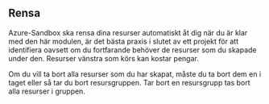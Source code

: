 ## <a name="clean-up"></a>Rensa

Azure-Sandbox ska rensa dina resurser automatiskt åt dig när du är klar med den här modulen, är det bästa praxis i slutet av ett projekt för att identifiera oavsett om du fortfarande behöver de resurser som du skapade under den. Resurser vänstra som körs kan kostar pengar. 

Om du vill ta bort alla resurser som du har skapat, måste du ta bort dem en i taget eller så tar du bort resursgruppen. Tar bort en resursgrupp tas bort alla resurser i gruppen.
